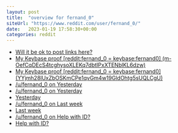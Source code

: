 ```yaml
---
layout: post
title:  "overview for fernand_0"
siteUrl: "https://www.reddit.com/user/fernand_0/"
date:   2023-01-19 17:58:30+00:00
categories: reddit
---
```

*  [Will it be ok to post links here?](https://www.reddit.com/r/u_fernand_0/comments/10g8cbn/will_it_be_ok_to_post_links_here/)
*  [My Keybase proof [reddit:fernand_0 = keybase:fernand0] (m-OefCqDEcS4tcghysoXLEKq7dbtIPxXTENblKL6dzw)](https://www.reddit.com/r/KeybaseProofs/comments/r4tcnq/my_keybase_proof_redditfernand_0_keybasefernand0/)
*  [My Keybase proof [reddit:fernand_0 = keybase:fernand0] (YYjmh28lUxZbOSKmCPe1qvGm4w19GldOhtg5sUQLCgU)](https://www.reddit.com/r/u_fernand_0/comments/r4tc6s/my_keybase_proof_redditfernand_0_keybasefernand0/)
*  [/u/fernand_0 on Yesterday](https://www.reddit.com/r/cactus/comments/hal9zt/yesterday/fvb6nxn/)
*  [/u/fernand_0 on Yesterday](https://www.reddit.com/r/cactus/comments/hal9zt/yesterday/fv3hcvk/)
*  [Yesterday](https://www.reddit.com/r/cactus/comments/hal9zt/yesterday/)
*  [/u/fernand_0 on Last week](https://www.reddit.com/r/cactus/comments/hal99g/last_week/fv3h0g0/)
*  [Last week](https://www.reddit.com/r/cactus/comments/hal99g/last_week/)
*  [/u/fernand_0 on Help with ID?](https://www.reddit.com/r/succulents/comments/gkduvr/help_with_id/fqqgaea/)
*  [Help with ID?](https://www.reddit.com/r/succulents/comments/gkduvr/help_with_id/)
